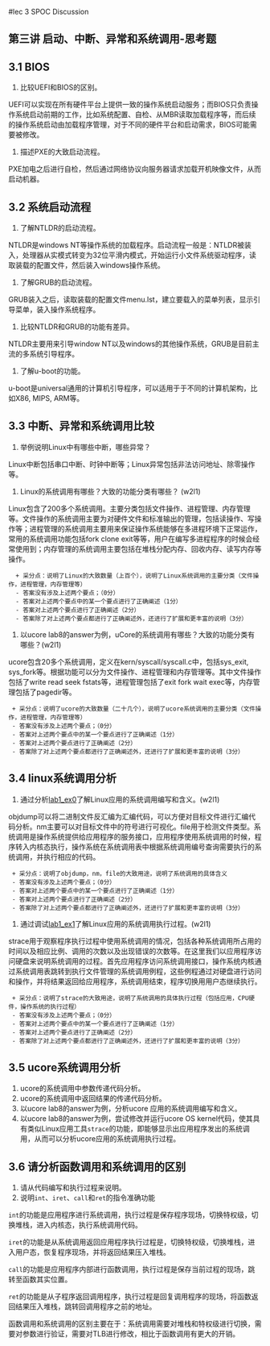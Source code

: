 #lec 3 SPOC Discussion

## 第三讲 启动、中断、异常和系统调用-思考题

## 3.1 BIOS
 1. 比较UEFI和BIOS的区别。

 UEFI可以实现在所有硬件平台上提供一致的操作系统启动服务；而BIOS只负责操作系统启动前期的工作，比如系统配置、自检、从MBR读取加载程序等，而后续的操作系统启动由加载程序管理，对于不同的硬件平台和启动需求，BIOS可能需要被修改。 

 1. 描述PXE的大致启动流程。
 
 PXE加电之后进行自检，然后通过网络协议向服务器请求加载开机映像文件，从而启动机器。

## 3.2 系统启动流程
 1. 了解NTLDR的启动流程。

 NTLDR是windows NT等操作系统的加载程序。启动流程一般是：NTLDR被装入，处理器从实模式转变为32位平滑内模式，开始运行小文件系统驱动程序，读取装载的配置文件，然后装入windows操作系统。 

 1. 了解GRUB的启动流程。

 GRUB装入之后，读取装载的配置文件menu.lst，建立要载入的菜单列表，显示引导菜单，装入操作系统程序。 

 1. 比较NTLDR和GRUB的功能有差异。

 NTLDR主要用来引导window NT以及windows的其他操作系统，GRUB是目前主流的多系统引导程序。 

 1. 了解u-boot的功能。
 
 u-boot是universal通用的计算机引导程序，可以适用于于不同的计算机架构，比如X86, MIPS, ARM等。

## 3.3 中断、异常和系统调用比较
 1. 举例说明Linux中有哪些中断，哪些异常？

 Linux中断包括串口中断、时钟中断等；Linux异常包括非法访问地址、除零操作等。 

 1. Linux的系统调用有哪些？大致的功能分类有哪些？  (w2l1)
 
 Linux包含了200多个系统调用。主要分类包括文件操作、进程管理、内存管理等。文件操作的系统调用主要为对硬件文件和标准输出的管理，包括读操作、写操作等；进程管理的系统调用主要用来保证操作系统能够在多进程环境下正常运作，常用的系统调用功能包括fork clone exit等等，用户在编写多进程程序的时候会经常使用到；内存管理的系统调用主要包括在堆栈分配内存、回收内存、读写内存等操作。

```
  + 采分点：说明了Linux的大致数量（上百个），说明了Linux系统调用的主要分类（文件操作，进程管理，内存管理等）
  - 答案没有涉及上述两个要点；（0分）
  - 答案对上述两个要点中的某一个要点进行了正确阐述（1分）
  - 答案对上述两个要点进行了正确阐述（2分）
  - 答案除了对上述两个要点都进行了正确阐述外，还进行了扩展和更丰富的说明（3分）
 ```
 
 1. 以ucore lab8的answer为例，uCore的系统调用有哪些？大致的功能分类有哪些？(w2l1)
 
 ucore包含20多个系统调用，定义在kern/syscall/syscall.c中，包括sys_exit, sys_fork等。根据功能可以分为文件操作、进程管理和内存管理等。其中文件操作包括了write read seek fstats等，进程管理包括了exit fork wait exec等，内存管理包括了pagedir等。
 
 ```
  + 采分点：说明了ucore的大致数量（二十几个），说明了ucore系统调用的主要分类（文件操作，进程管理，内存管理等）
  - 答案没有涉及上述两个要点；（0分）
  - 答案对上述两个要点中的某一个要点进行了正确阐述（1分）
  - 答案对上述两个要点进行了正确阐述（2分）
  - 答案除了对上述两个要点都进行了正确阐述外，还进行了扩展和更丰富的说明（3分）
 ```
 
## 3.4 linux系统调用分析
 1. 通过分析[lab1_ex0](https://github.com/chyyuu/ucore_lab/blob/master/related_info/lab1/lab1-ex0.md)了解Linux应用的系统调用编写和含义。(w2l1)
 
 objdump可以将二进制文件反汇编为汇编代码，可以方便对目标文件进行汇编代码分析。nm主要可以对目标文件中的符号进行可视化。file用于检测文件类型。系统调用是操作系统提供给应用程序的服务接口，应用程序使用系统调用的时候，程序转入内核态执行，操作系统在系统调用表中根据系统调用编号查询需要执行的系统调用，并执行相应的代码。

 ```
  + 采分点：说明了objdump，nm，file的大致用途，说明了系统调用的具体含义
  - 答案没有涉及上述两个要点；（0分）
  - 答案对上述两个要点中的某一个要点进行了正确阐述（1分）
  - 答案对上述两个要点进行了正确阐述（2分）
  - 答案除了对上述两个要点都进行了正确阐述外，还进行了扩展和更丰富的说明（3分）
 
 ```
 
 1. 通过调试[lab1_ex1](https://github.com/chyyuu/ucore_lab/blob/master/related_info/lab1/lab1-ex1.md)了解Linux应用的系统调用执行过程。(w2l1)
 
 strace用于观察程序执行过程中使用系统调用的情况，包括各种系统调用所占用的时间以及相应比例、调用的次数以及出现错误的次数等。在这里我们以应用程序访问硬盘来说明系统调用的过程。首先应用程序访问系统调用接口，操作系统内核通过系统调用表跳转到执行文件管理的系统调用例程，这些例程通过对硬盘进行访问和操作，并将结果返回给应用程序，系统调用结束，程序切换用用户态继续执行。

 ```
  + 采分点：说明了strace的大致用途，说明了系统调用的具体执行过程（包括应用，CPU硬件，操作系统的执行过程）
  - 答案没有涉及上述两个要点；（0分）
  - 答案对上述两个要点中的某一个要点进行了正确阐述（1分）
  - 答案对上述两个要点进行了正确阐述（2分）
  - 答案除了对上述两个要点都进行了正确阐述外，还进行了扩展和更丰富的说明（3分）
 ```
 
## 3.5 ucore系统调用分析
 1. ucore的系统调用中参数传递代码分析。
 1. ucore的系统调用中返回结果的传递代码分析。
 1. 以ucore lab8的answer为例，分析ucore 应用的系统调用编写和含义。
 1. 以ucore lab8的answer为例，尝试修改并运行ucore OS kernel代码，使其具有类似Linux应用工具`strace`的功能，即能够显示出应用程序发出的系统调用，从而可以分析ucore应用的系统调用执行过程。
 
## 3.6 请分析函数调用和系统调用的区别
 1. 请从代码编写和执行过程来说明。
   1. 说明`int`、`iret`、`call`和`ret`的指令准确功能
 
   `int`的功能是应用程序进行系统调用，执行过程是保存程序现场，切换特权级，切换堆栈，进入内核态，执行系统调用代码。

   `iret`的功能是从系统调用返回应用程序执行过程是，切换特权级，切换堆栈，进入用户态，恢复程序现场，并将返回结果压入堆栈。
   
   `call`的功能是应用程序内部进行函数调用，执行过程是保存当前过程的现场，跳转至函数其实位置。
   
   `ret`的功能是从子程序返回调用程序，执行过程是回复调用程序的现场，将函数返回结果压入堆栈，跳转回调用程序之前的地址。
   
   函数调用和系统调用的区别主要在于：系统调用需要对堆栈和特权级进行切换，需要对参数进行验证，需要对TLB进行修改，相比于函数调用有更大的开销。
